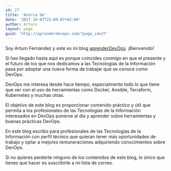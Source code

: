 ```yaml
---
id: 27
title: 'Acerca de'
date: '2017-10-07T23:09:07+02:00'
author: Arturo
layout: page
guid: 'http://aprenderdevops.com/?page_id=27'
---
```


Soy Arturo Fernández y este es mi blog [aprenderDevOps](https://aprenderdevops.com). ¡Bienvenido!

Si has llegado hasta aquí es porque coincides conmigo en que el presente y el futuro de los que nos dedicamos a las Tecnologías de la Información pasa por adoptar una nueva forma de trabajar que se conoce como DevOps.

DevOps me interesa desde hace tiempo, especialmente todo lo que tiene que ver con el uso de herramientas como Docker, Ansible, Terraform, Kubernetes y muchas otras.

El objetivo de este blog es proporcionar contenido práctico y útil que permita a los profesionales de las Tecnologías de la Información interesados en DevOps ponerse al día y aprender sobre herramientas y buenas prácticas DevOps.

En este blog escribo para profesionales de las Tecnologías de la Información con perfil técnico que quieran tener más oportunidades de trabajo y optar a mejores remuneraciones adquiriendo conocimientos sobre DevOps.

Si no quieres perderte ninguno de los contenidos de este blog, lo único que tienes que hacer es suscribirte a mi lista de correo.